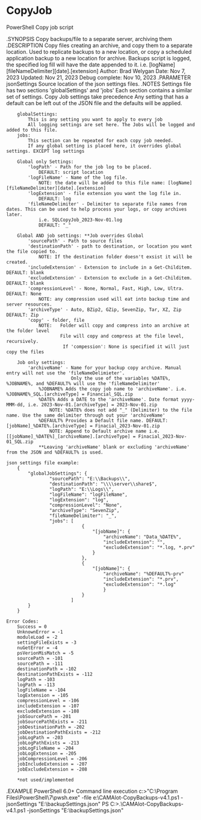 # CopyJob
PowerShell Copy job script

.SYNOPSIS
    Copy backups/file to a separate server, archiving them
.DESCRIPTION
    Copy files creating an archive, and copy them to a separate location.
    Used to replicate backups to a new location, or copy a scheduled application backup to a new location for archive.
    Backups script is logged, the specified log fill will have the date appended to it. i.e. [logName][fileNameDelimiter][date].[extension]
    Author: Brad Welygan
    Date: Nov 7, 2023
    Updated: Nov 21, 2023
    Debug complete: Nov 10, 2023
.PARAMETER jsonSettings
    Source location of the json settings files.
.NOTES
    Settings file has two sections 'globalSettings' and 'jobs'
    Each section contains a similar set of settings. Copy Job settings take precedence
    Any setting that has a default can be left out of the JSON file and the defaults will be applied.
    
        globalSettings:
            This is any setting you want to apply to every job
            All logging settings are set here. The Jobs will be logged and added to this file.
        jobs:
            This section can be repeated for each copy job needed.
            If any global setting is placed here, it overrides global settings. EXCEPT log settings

        Global only Settings:
            'logPath' - Path for the job log to be placed.
                DEFAULT: script location
            'logFileName' - Name of the log file.
                NOTE: the date will be added to this file name: [logName][fileNameDelimiter][date].[extension]
            'logExtension' - file extension you want the log file in.
                DEFAULT: log
            'fileNameDelimiter' - Delimiter to separate file names from dates. This can be used to help process your logs, or copy archives later.
                i.e. SQLCopyJob_2023-Nov-01.log
                DEFAULT: "_"
            
        Global AND job settings: **Job overrides Global
            'sourcePath' - Path to source files
            'destinationPath' - path to destination, or location you want the file copied to.
                NOTE: If the destination folder doesn't exsist it will be created.
            'includeExtension' - Extension to include in a Get-Childitem. DEFAULT: blank
            'excludeExtension' - Extension to exclude in a Get-Childitem. DEFAULT: blank
            'compressionLevel' - None, Normal, Fast, High, Low, Ultra. DEFAULT: None
                NOTE: any compression used will eat into backup time and server resources. 
            'archiveType' - Auto, BZip2, GZip, SevenZip, Tar, XZ, Zip DEFAULT: Zip
            'copy' - folder, file
                NOTE:   Folder will copy and compress into an archive at the folder level
                        File will copy and compress at the file level, recursively.
                         If 'compession': None is specified it will just copy the files

        Job only settings:
            'archiveName' - Name for your backup copy archive. Manual entry will not use the 'fileNameDelimieter'.
                            Only the use of the variables %DATE%, %JOBNAME%, and %DEFAULT% will use the 'fileNameDelimiter'
                %JOBNAME% Adds the copy job name to 'archiveName'. i.e. %JOBNAME%_SQL.[archiveType] = Financial_SQL.zip 
                %DATE% Adds a DATE to the 'archiveName'. Date format yyyy-MMM-dd, i.e. 2023-Nov-01.[archiveType] = 2023-Nov-01.zip
                    NOTE: %DATE% does not add "_" (Delimiter) to the file name. Use the same delimiter through out your 'archiveName'
                %DEFAULT% Provides a Default file name. DEFAULT: [jobName]_%DATE%.[archiveType] = Finacial_2023-Nov-01.zip
                    NOTE: Append to Default archive name i.e. [[jobName]_%DATE%]_[archiveName].[archiveType] = Finacial_2023-Nov-01_SQL.zip
                **Leaving 'archiveName' blank or excluding 'archiveName' from the JSON and %DEFAULT% is used.
    
    json settings file example:
        {
            "globalJobSettings": {
                    "sourcePath": "E:\\Backups\\",
                    "destinationPath": "\\\\server\\share$",
                    "logPath": "E:\\Logs\\",
                    "logFileName": "logFileName",
                    "logExtension": "log",
                    "compressionLevel": "None",
                    "archiveType": "SevenZip",
                    "fileNameDelimiter": "_",
                    "jobs": [
                                {
                                    "[jobName]": {
                                        "archiveName": "Data_%DATE%",
                                        "includeExtension": "",
                                        "excludeExtension": "*.log, *.prv"
                                    }
                                },
                                {
                                    "[jobName]": {
                                        "archiveName": "%DEFAULT%-prv"
                                        "includeExtension": "*.prv",
                                        "excludeExtension": "*.log"
                                        }
                                }
                            ]
            }
        }

    Error Codes:
        Success = 0
        UnknownError = -1
        moduleLoad = -2
        settingFileExists = -3
        nuGetError = -4
        psVerionMisMatch = -5
        sourcePath = -101
        sourcePath = -111
        destinationPath = -102
        destinationPathExists = -112
        logPath = -103
        logPath = -113
        logFileName = -104
        logExtension = -105
        compressionLevel = -106
        includeExtension = -107
        excludeExtension = -108
        jobSourcePath = -201
        jobSourcePathExists = -211
        jobDestinationPath = -202
        jobDestinationPathExists = -212
        jobLogPath = -203
        jobLogPathExists = -213
        jobLogFileName = -204
        jobLogExtension = -205
        jobCompressionLevel = -206
        jobIncludeExtension = -207
        jobExcludeExtension = -208

        *not used/implemented
.EXAMPLE
    PowerShell 6.0+
    Command line execution
    c:\>"C:\Program Files\PowerShell\7\pwsh.exe" -file e:\CAMAlot-CopyBackups-v4.1.ps1 -jsonSettings "E:\backupSettings.json"
    PS C:\>.\CAMAlot-CopyBackups-v4.1.ps1 -jsonSettings "E:\backupSettings.json"

